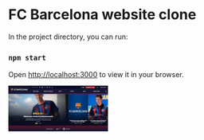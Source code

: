 
# FC Barcelona website clone


In the project directory, you can run:

### `npm start`

Open [http://localhost:3000](http://localhost:3000) to view it in your browser.

<img src="./src/resc/website-home-page.JPG" alt="homepage" width="200"/>